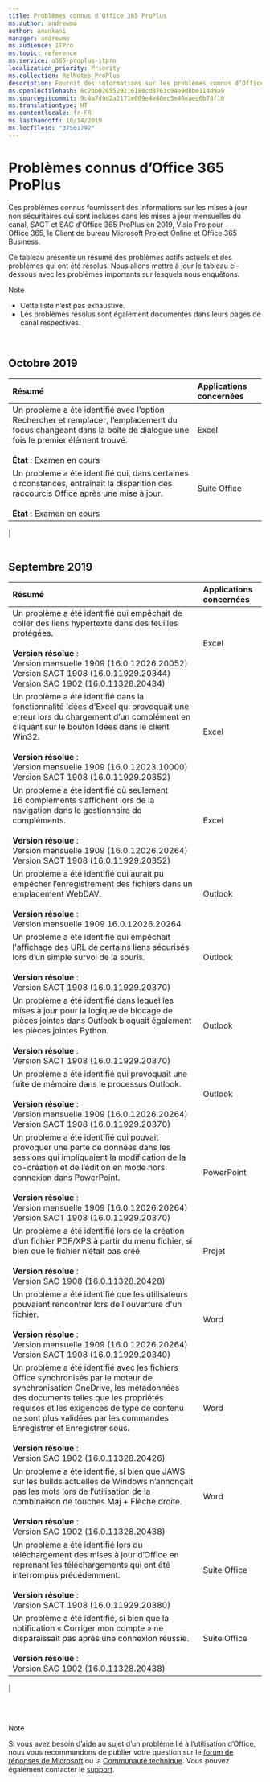 ```yaml
---
title: Problèmes connus d’Office 365 ProPlus
ms.author: andrewmo
author: anankani
manager: andrewmo
ms.audience: ITPro
ms.topic: reference
ms.service: o365-proplus-itpro
localization_priority: Priority
ms.collection: RelNotes_ProPlus
description: Fournit des informations sur les problèmes connus d’Office 365 ProPlus
ms.openlocfilehash: 6c2bb0265529216180cd8763c94e9d8be114d9a9
ms.sourcegitcommit: 9c4a7d9d2a2171e009e4e46ec5e46eaec6b78f10
ms.translationtype: HT
ms.contentlocale: fr-FR
ms.lasthandoff: 10/14/2019
ms.locfileid: "37501792"
---
```

# <a name="office-365-proplus-known-issues"></a>Problèmes connus d’Office 365 ProPlus

Ces problèmes connus fournissent des informations sur les mises à jour non sécuritaires qui sont incluses dans les mises à jour mensuelles du canal, SACT et SAC d'Office 365 ProPlus en 2019, Visio Pro pour Office 365, le Client de bureau Microsoft Project Online et Office 365 Business.

Ce tableau présente un résumé des problèmes actifs actuels et des problèmes qui ont été résolus.  Nous allons mettre à jour le tableau ci-dessous avec les problèmes importants sur lesquels nous enquêtons.

 > [!NOTE]
 >- Cette liste n’est pas exhaustive.
 >- Les problèmes résolus sont également documentés dans leurs pages de canal respectives.

<br>

## <a name="october-2019"></a>Octobre 2019

|Résumé|Applications concernées|
|:-------------------------------------------------------------------------------------|:---------------------|
|Un problème a été identifié avec l’option Rechercher et remplacer, l’emplacement du focus changeant dans la boîte de dialogue une fois le premier élément trouvé. <br><br> **État** : Examen en cours|Excel<br><br>
|Un problème a été identifié qui, dans certaines circonstances, entraînait la disparition des raccourcis Office après une mise à jour.  <br><br> **État** : Examen en cours|Suite Office<br><br>
|
<br>
<br>

## <a name="september-2019"></a>Septembre 2019

|Résumé|Applications concernées|
|:-------------------------------------------------------------------------------------|:---------------------|
|Un problème a été identifié qui empêchait de coller des liens hypertexte dans des feuilles protégées. <br><br> **Version résolue** : <br>Version mensuelle 1909 (16.0.12026.20052) <br> Version SACT 1908 (16.0.11929.20344) <br> Version SAC 1902 (16.0.11328.20434)|Excel<br><br>
|Un problème a été identifié dans la fonctionnalité Idées d’Excel qui provoquait une erreur lors du chargement d’un complément en cliquant sur le bouton Idées dans le client Win32. <br><br> **Version résolue** : <br>Version mensuelle 1909 (16.0.12023.10000) <br> Version SACT 1908 (16.0.11929.20352) <br>|Excel<br><br>
|Un problème a été identifié où seulement 16 compléments s’affichent lors de la navigation dans le gestionnaire de compléments. <br><br>**Version résolue** : <br>Version mensuelle 1909 (16.0.12026.20264) <br> Version SACT 1908 (16.0.11929.20352) <br>|Excel<br><br>
|Un problème a été identifié qui aurait pu empêcher l’enregistrement des fichiers dans un emplacement WebDAV.<br><br>**Version résolue** : <br>Version mensuelle 1909 16.0.12026.20264|Outlook<br><br>
|Un problème a été identifié qui empêchait l'affichage des URL de certains liens sécurisés lors d’un simple survol de la souris.<br><br>**Version résolue** : <br> Version SACT 1908 (16.0.11929.20370)|Outlook<br><br>
|Un problème a été identifié dans lequel les mises à jour pour la logique de blocage de pièces jointes dans Outlook bloquait également les pièces jointes Python.<br><br>**Version résolue** : <br>Version SACT 1908 (16.0.11929.20370)|Outlook<br><br>
|Un problème a été identifié qui provoquait une fuite de mémoire dans le processus Outlook.<br><br>**Version résolue** : <br>Version mensuelle 1909 (16.0.12026.20264)<br> Version SACT 1908 (16.0.11929.20370)|Outlook<br><br>
|Un problème a été identifié qui pouvait provoquer une perte de données dans les sessions qui impliquaient la modification de la co-création et de l’édition en mode hors connexion dans PowerPoint.<br><br>**Version résolue** : <br>Version mensuelle 1909 (16.0.12026.20264)<br>Version SACT 1908 (16.0.11929.20370) |PowerPoint<br><br>
|Un problème a été identifié lors de la création d’un fichier PDF/XPS à partir du menu fichier, si bien que le fichier n’était pas créé. <br><br>**Version résolue** : <br>Version SAC 1908 (16.0.11328.20428)|Projet<br><br>
|Un problème a été identifié que les utilisateurs pouvaient rencontrer lors de l'ouverture d'un fichier.<br><br>**Version résolue** : <br>Version mensuelle 1909 (16.0.12026.20264) <br> Version SACT 1908 (16.0.11929.20340)|Word<br><br>
|Un problème a été identifié avec les fichiers Office synchronisés par le moteur de synchronisation OneDrive, les métadonnées des documents telles que les propriétés requises et les exigences de type de contenu ne sont plus validées par les commandes Enregistrer et Enregistrer sous.<br><br>**Version résolue** : <br>Version SAC 1902 (16.0.11328.20426)|Word<br><br>
|Un problème a été identifié, si bien que JAWS sur les builds actuelles de Windows n’annonçait pas les mots lors de l’utilisation de la combinaison de touches Maj + Flèche droite.<br><br>**Version résolue** : <br>Version SAC 1902 (16.0.11328.20438)|Word<br><br>
|Un problème a été identifié lors du téléchargement des mises à jour d’Office en reprenant les téléchargements qui ont été interrompus précédemment.<br><br>**Version résolue** : <br> Version SACT 1908 (16.0.11929.20380)|Suite Office<br><br>
|Un problème a été identifié, si bien que la notification « Corriger mon compte » ne disparaissait pas après une connexion réussie.<br><br>**Version résolue** : <br>Version SAC 1902 (16.0.11328.20438)|Suite Office<br><br>
|


<br>
<br>

> [!NOTE]
> Si vous avez besoin d’aide au sujet d’un problème lié à l’utilisation d’Office, nous vous recommandons de publier votre question sur le [forum de réponses de Microsoft](https://answers.microsoft.com/) ou la [Communauté technique](https://techcommunity.microsoft.com/). Vous pouvez également contacter le [support](https://support.microsoft.com/contactus).
